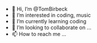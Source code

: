 - 👋 Hi, I’m @TomBirbeck
- 👀 I’m interested in coding, music
- 🌱 I’m currently learning coding
- 💞️ I’m looking to collaborate on ...
- 📫 How to reach me ...

<!---
TomBirbeck/TomBirbeck is a ✨ special ✨ repository because its `README.md` (this file) appears on your GitHub profile.
You can click the Preview link to take a look at your changes.
--->
